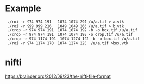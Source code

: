# Example

     ./roi -r 974 974 191   1074 1074 291 /u/a.tif > a.vtk
     ./roi -r 999 999 216   1049 1049 266 /u/a.tif > b.vtk
     ./crop -r 974 974 191  1074 1074 192 -b -o box.tif /u/a.tif
     ./crop -r 974 974 191  1074 1074 192 -o crop.tif /u/a.tif
     ./crop -r 974 1174 191  1074 1274 192 -b -o box.tif /u/a.tif
     ./roi -r 974 1174 170  1074 1274 220  /u/a.tif >box.vtk

# nifti

https://brainder.org/2012/09/23/the-nifti-file-format
